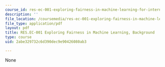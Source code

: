 ```yaml
---
course_id: res-ec-001-exploring-fairness-in-machine-learning-for-international-development-spring-2020
description: ''
file_location: /coursemedia/res-ec-001-exploring-fairness-in-machine-learning-for-international-development-spring-2020/2abe329732c6d390dec9e90426080ab3_MITRES_EC001S19_video2.pdf
file_type: application/pdf
layout: pdf
title: RES.EC-001 Exploring Fairness in Machine Learning, Background
type: course
uid: 2abe329732c6d390dec9e90426080ab3

---
```

None